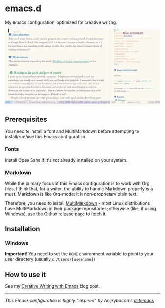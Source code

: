 # emacs.d
My emacs configuration, optimized for creative writing.

![](https://github.com/jacmoe/emacs.d/blob/master/emacsd.png)

## Prerequisites ##

You need to install a font and MultiMarkdown before attempting to install/run/use this Emacs configuration.

### Fonts ###

Install Open Sans if it's not already installed on your system.

### Markdown ###

While the primary focus of this Emacs configuration is to work with Org files, I think that, for a writer, the ability to handle Markdown properly is a must.
Markdown is like Org-mode: it is non-proprietary plain text.

Therefore, you need to install [MultiMarkdown](https://github.com/fletcher/MultiMarkdown-6/releases) - most Linux distributions have MultiMarkdown in their package repositories; otherwise (like, if using Windows), use the Github release page to fetch it.

## Installation ##
### Windows ###
**Important!**
You need to set the `HOME` environment variable to point to your user directory (usually `c:/Users/[username]`)

## How to use it ##
See my [Creative Writing with Emacs](https://jacmoes.wordpress.com/2019/09/24/creative-writing-with-emacs/) blog post.


-------------------------------------------------------------------------------

*This Emacs configuration is highly *"inspired"* by Angrybacon's [dotemacs](https://github.com/angrybacon/dotemacs)*


